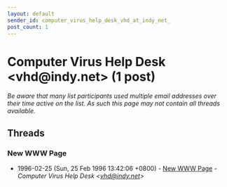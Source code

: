 ```yaml
---
layout: default
sender_id: computer_virus_help_desk_vhd_at_indy_net_
post_count: 1
---
```


# Computer Virus Help Desk <vhd<span>@</span>indy.net> (1 post)

_Be aware that many list participants used multiple email addresses over their time active on the list. As such this page may not contain all threads available._

## Threads

### New WWW Page
+ 1996-02-25 (Sun, 25 Feb 1996 13:42:06 +0800) - [New WWW Page](/archive/1996/02/6bf320888b2087ac789dae274f6abfa1916a1264289057e21cd2c74122bda70e) - _Computer Virus Help Desk \<vhd@indy.net\>_

